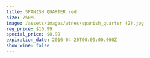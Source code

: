 ```yaml
---
title: SPANISH QUARTER red
size: 750ML
image: /assets/images/wines/spanish_quarter (2).jpg
reg_price: $10.99
special_price: $8.99
expiration_date: 2016-04-20T00:00:00.000Z
show_wine: false
---
```



